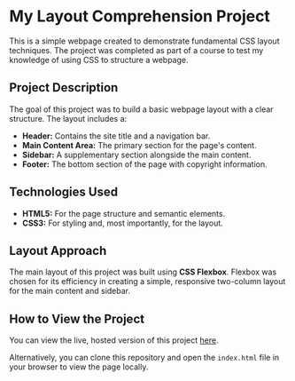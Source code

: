 # My Layout Comprehension Project

This is a simple webpage created to demonstrate fundamental CSS layout techniques. The project was completed as part of a course to test my knowledge of using CSS to structure a webpage.

## Project Description

The goal of this project was to build a basic webpage layout with a clear structure. The layout includes a:

* **Header:** Contains the site title and a navigation bar.
* **Main Content Area:** The primary section for the page's content.
* **Sidebar:** A supplementary section alongside the main content.
* **Footer:** The bottom section of the page with copyright information.

## Technologies Used

* **HTML5:** For the page structure and semantic elements.
* **CSS3:** For styling and, most importantly, for the layout.

## Layout Approach

The main layout of this project was built using **CSS Flexbox**. Flexbox was chosen for its efficiency in creating a simple, responsive two-column layout for the main content and sidebar.

## How to View the Project

You can view the live, hosted version of this project [here](YOUR_GITHUB_PAGES_URL_HERE).

Alternatively, you can clone this repository and open the `index.html` file in your browser to view the page locally.

